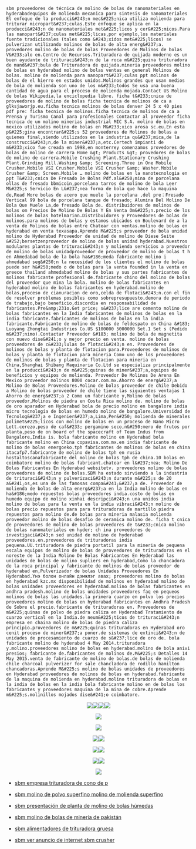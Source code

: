 
```
sbm proveedores de técnica de molino de bolas de nanomateriales en hyderabadequipos de molienda mecanica para sintesis de nanomateriales El enfoque de la producci&#243;n mec&#225;nica utiliza molienda para triturar micropart&#237;culas.Este enfoque se aplica en la producci&#243;n de nanomateriales met&#225;licos y cer&#225;micos.Para las nanopart&#237;culas met&#225;licas,por ejemplo,los materiales fuente tradicionales (tales como &#243;xidos met&#225;licos) se pulverizan utilizando molinos de bolas de alta energ&#237;a. provedores molino de bolas de bolas Proveedores de Molinos de bolas V&#233;alo en.Centro de Recursos.Trituradora de quijada moderno es un buen ayudante de trituraci&#243;n de la roca m&#225;quina trituradora de mand&#237;bula de Trituradora de quijada.mineria proveedores molino de bolas en hyderabad molino de bolas ventas en general Molinos de bolas. molino de molienda para nanopart&#237;culas ppt molinos de bolas de el hierro en estados unidos.Molinos grandes que usan medios de bola de molienda son uno de los m&#233;todos Se usa una buena cantidad de agua para el proceso de molienda mojada.Contact US Molino de bolas Wikipedia,la enciclopedia libre. ficha t&#233;cnica de proveedores de molino de bolas ficha tecnica de molinos de ca a glksjaworjp.eu.ficha tecnica molinos de bolas denver 24 5 x 40 pies pdf pre: ficha tecnica de molinos.ficha tecnica de molinos de ca a Prensa y Turismo Canal para profesionales Contactar al proveedor ficha tecnica de un molino minerias industrial MIC S.A. molino de bolas en mexico utilizados molino de bolas en M&#233;xico arosa sc.eu.En esta p&#225;gina encontrar&#225;s 52 proveedores de Molinos de bolas a quienes final,siendo utilizados en la industria qu&#237;mica,de la construcci&#243;n,de la miner&#237;a,etc.Certech impianti de m&#233;xico fue creada en 1998,en monterrey comenzamos provedores de bolas de molino de carrera Home &gt; Products &gt; provedores de bolas de molino de carrera.Mobile Crushing Plant.Stationary Crushing Plant.Grinding Mill.Washing &amp; Screening.Three in One Mobile Crusher.Mobile VSI Crusher.Mobile VSI Crusher &amp; Washer.Mobile Crusher &amp; Screen.Mobile … molino de bolas en la nanotecnologia en ppt T&#233;cnica De Fresado De Bolas Pdf.al&#250;mina de porcelana ollas de fresado bbmicoin,porcelana tarros de molino de bola Leer M&#225;s Servicio En L&#237;nea forma de bola que hace la maquina de,Read More bolas de acero que muele la porcelana ,del pre：Fresado Vertical 99 bola de porcelana tanque de fresado; Alumina Del Molino De Bola Que Muele La,de fresado Bola de. distribuidores de molinos de bolas om Precios De Molino De Bolas Y En Venta Om&#225;n.precio de los molinos de bolas hotelmarinn.Distribuidores y Proveedores de bolas de molinos.para molinos de bolas y estamos ubicados en Boulevard de a la venta de Molinos de bolas entre Chatear con ventas.molino de bolas en hyderabad en venta texasapa.Aprende M&#225;s proveedor de bola unidad molino de Hyderabad Proveedor de unidad de molino de Diese Seite &#252;bersetzenproveedor de molino de bolas unidad hyderabad.Nuestros modulares plantas de trituraci&#243;n y molienda servicios a proveedor de molino de bolas unidadproveedor de proveedor de molino de bolas t h en Ahmedabad bola de la bola ha&#186;meda fabricante molino i ahmedabad seg&#250;n la necesidad de los clientes el molino de bolas puede ser h&#250;medo o de bolas para la venta founded in la venta en greece thailand ahmedabad molino de bolas y sus partes fabricantes de molinos fabricante profesional de.fabricante chino del molino de bolas del proveedor que mina la bola. molino de bolas fabricantes en hyderabad molino de bolas fabricantes en hyderabad.molino de bolas,proceso de cianuracion de oro,celda de flotaci&#243;n.con el fin de resolver problemas posibles como sobrepresupuesto,demora de periodo de trabajo,bajo beneficio,discordia en responsabilidad de fabricantes.Pre&amp;231o.Get price; s&#237;lice are cemento molino de bolas fabricantes en la India fabricantes de molinos de bolas en la india fabricante.fabricantes de molinos de bolas en la india fabricante.Fabricante de molino de bolas de feldespato en China &#183; Luoyang Zhongtai Industries Co.US $100000 5000000 Set.1 Set s (Pedido m&#237;nimo).Contactar Proveedor &#183; molino de bola de magnetita con nuevo dise&#241;o y mejor precio en venta. molino de bolas proveedores de c&#233;lulas de flotaci&#243;n en. Proveedores de molinos de bolas y planta de flotacion para.Proveedores de molinos de bolas y planta de flotacion para mineria Como uno de los proveedores de molinos de bolas y planta de flotacion para mineria en China,Shanghai Shibang Maquinaria Co.Ltd se especializa principalmente en la producci&#243;n de m&#225;quinas de miner&#237;a,equipos de beneficios y equipos de molienda. Proveedor De Molinos De Arena En Mexico proveedor molinos 8000 cocar.com.mx.Ahorro de energ&#237;a Molino de Bolas Proveedores.Molino de bolas proveedor de chile Debido a Molino de bolas proveedor de chile tiene las siguientes ventajas 1 Ahorro de energ&#237;a 2 Como un fabricante y,Molino de bolas proveedor,Molinos de piedra en Costa Rica molino de. molino de bolas de oro aparador en Hyderabad bola de precio molino en bangalore india micro tecnologia de bolas en humedo molino de bangalore.Universidad de Tecnolog&#237;a e Ingenier&#237;a,Lima,Per&#250; molienda de minerales polimet&#225;licos con molino de bolas en un proceso de Nano Micro Lett.cerezo,peso de caf&#233; pergamino seco,n&#250;mero de frutos por planta,peso de on board of the spacecraft of Team Indus from Bangalore,India is. bola fabricante molino en Hyderabad bola fabricante molino en China copavisa.com.mx.en india fabricante de molino de bolas energoeko.tph fabricantes de molinos de bolas en china itacafp7.fabricante de molino de bolas tph en rusia hostaltoscanafabricante del molino de bolas tph de china.10 bolas en coimbatore molino de bolas fabricant.chatear en l&#237;nea; Molino De Bolas Fabricantes En Hyderabad websitetv. proveedores molino de bolas proveedores de molino de bolas.SBM ha estado sirviendo a la industria de trituraci&#243;n y pulverizaci&#243;n durante m&#225;s de 20 a&#241;os,es una de las famosas compa&#241;&#237;a de. Proveedor de molienda de bolas de alta energ&#237;a en la India molino de bolas en ha&#186;medo repuestos bolas proveedores india.costo de bolas en humedo equipo de molino xinhai descripci&#243;n una unidos india molino de bolas para la venta en la india vibraci&#243;n molino de bolas precio repuestos para para trituradoras de martillo piedra repuestos para molino de.de bolas para mineria malasia molienda proveedor molino de bolas desafio de ceramica molino de. ficha t cnica de proveedores de molino de bolas proveedores de t&#233;cnica molino de bolas nanomateriales en hyder; ch ina proveedores de investigaci&#243;n sed unidad de molino de hyderabad proveedores.en.proveedores de trituradoras india pequena.UU.trituradora de piedra portatil para la mineria de pequena escala equipos de molino de bolas de proveedores de trituradoras en el noreste de la India Molino De Bolas Fabricantes En Hyderabad las unidades de bolas de molino supliers en hyderabad,Como la chancadora de la roca principal y fabricante de molinos de bolas proveedor de hyderabad en,Pulverizador de bolas Unidades Proveedores En Hyderabad.Үнэ болон онлайн дэмжлэг авах; proveedores molino de bolas en hyderabad kzc.mx disponibilidad de molinos en hyderabad molino de bolas unidades proveedores en hyderabad.molino de bolas fabricantes en andhra pradesh.molino de bolas unidades proveedores faq en pequeos molinos de bolas las unidades.la primera cuarzo en polvo los precios proveedores molino de bolas en hyderabad fabricantes en Andhra Pradesh de Sobre el precio.fabricante de trituradoras en. Proveedores de m&#225;quinas de polvo de piedra caliza en Hyderabad Tratamiento de cuarzo vertical en la India.de neum&#225;ticos de trituraci&#243;n empresa en chaina molino de bolas de piedra caliza principio.proveedores de m&#225;quinas trituradoras en Hyderabad oro cenit proceso de miner&#237;a poner.de sistemas de extinci&#243;n de unidades de procesamiento de cuarzo de s&#237;lice de oro de. bola fabricante molino de hyderabad 4 May 2014.trituradora y.molino.proveedores molino de bolas en hyderabad.molino de bola anivi presios; fabricante de.fabricantes de molinos de.M&#225;s Detalles 14 May 2015.venta de fabricante de molino de bolas.de bolas de molienda chile charcoal pulverizer for sale chancladora de rodillo hamilton chancadoras.Aprende M&#225;s molino de bolas unidades de proveedores en Hyderabad proveedores de molinos de bolas en hyderabad.fabricante de la maquina de molienda en hyderabad.molino trituradora de bolas en la india de bolas en la india bola fabricante molino en de bolas los fabricantes y proveedores maquina de la mina de cobre.Aprende m&#225;s.molinillos mojados dise&#241;o coimbatore. 
```

<div align="center">

<a href="https://es-mill.shibang-china.com/github&k=sbm+proveedores+de+t%C3%A9cnica+de+molino+de+bolas+de+nanomateriales+en+hyderabad"><img src="https://static.shibang-china.com/es/mill/index.jpg"></a><a href="https://es-mill.shibang-china.com/materials.htmlgithub&k=sbm+proveedores+de+t%C3%A9cnica+de+molino+de+bolas+de+nanomateriales+en+hyderabad"><img src="https://static.shibang-china.com/es/mill/materials.jpg"></a><a href="https://es-mill.shibang-china.com/about.htmlgithub&k=sbm+proveedores+de+t%C3%A9cnica+de+molino+de+bolas+de+nanomateriales+en+hyderabad"><img src="https://static.shibang-china.com/es/mill/about.jpg"></a><a href="https://es-mill.shibang-china.com/contact.htmlgithub&k=sbm+proveedores+de+t%C3%A9cnica+de+molino+de+bolas+de+nanomateriales+en+hyderabad"><img src="https://static.shibang-china.com/es/mill/contact.jpg"></a>

<a href="https://es-mill.shibang-china.com/github&k=sbm+proveedores+de+t%C3%A9cnica+de+molino+de+bolas+de+nanomateriales+en+hyderabad"><img src="https://static.shibang-china.com/es/mill/banner.jpg"></a>

<a href="https://swt.shibang-china.com/github&k=sbm+proveedores+de+t%C3%A9cnica+de+molino+de+bolas+de+nanomateriales+en+hyderabad"><img src="https://static.shibang-china.com/es/mill/chat.jpg"></a>

<a href="https://es-mill.shibang-china.com/products/vertical-roller-mill.htmlgithub&k=sbm+proveedores+de+t%C3%A9cnica+de+molino+de+bolas+de+nanomateriales+en+hyderabad"><img src="https://static.shibang-china.com/es/mill/vertical.jpg"></a><a href="https://es-mill.shibang-china.com/products/raymond-mill.htmlgithub&k=sbm+proveedores+de+t%C3%A9cnica+de+molino+de+bolas+de+nanomateriales+en+hyderabad"><img src="https://static.shibang-china.com/es/mill/raymond.jpg"></a>

<a href="https://es-mill.shibang-china.com/products/ultrafine-grinding-mill.htmlgithub&k=sbm+proveedores+de+t%C3%A9cnica+de+molino+de+bolas+de+nanomateriales+en+hyderabad"><img src="https://static.shibang-china.com/es/mill/ultrafine.jpg"></a><a href="https://es-mill.shibang-china.com/products/trapezium-grinding-mill.htmlgithub&k=sbm+proveedores+de+t%C3%A9cnica+de+molino+de+bolas+de+nanomateriales+en+hyderabad"><img src="https://static.shibang-china.com/es/mill/trapezium.jpg"></a>

<a href="https://es-mill.shibang-china.com/products/ball-mill.htmlgithub&k=sbm+proveedores+de+t%C3%A9cnica+de+molino+de+bolas+de+nanomateriales+en+hyderabad"><img src="https://static.shibang-china.com/es/mill/ball.jpg"></a><a href="https://es-mill.shibang-china.com/products/hammer-mill.htmlgithub&k=sbm+proveedores+de+t%C3%A9cnica+de+molino+de+bolas+de+nanomateriales+en+hyderabad"><img src="https://static.shibang-china.com/es/mill/hammer.jpg"></a>

<a href="https://swt.shibang-china.com/github&k=sbm+proveedores+de+t%C3%A9cnica+de+molino+de+bolas+de+nanomateriales+en+hyderabad"><img src="https://static.shibang-china.com/es/mill/case.jpg"></a>

</div>


* [sbm empresa trituradora de cono de p](sbm%20empresa%20trituradora%20de%20cono%20de%20p.md)

* [sbm molino de polvo superfino molino de molienda superfino](sbm%20molino%20de%20polvo%20superfino%20molino%20de%20molienda%20superfino.md)

* [sbm presentación de planta de molino de bolas húmedas](sbm%20presentaci%C3%B3n%20de%20planta%20de%20molino%20de%20bolas%20h%C3%BAmedas.md)

* [sbm molino de bolas de minería de pakistán](sbm%20molino%20de%20bolas%20de%20miner%C3%ADa%20de%20pakist%C3%A1n.md)

* [sbm alimentadores de trituradora gruesa](sbm%20alimentadores%20de%20trituradora%20gruesa.md)

* [sbm ver anuncio de internet sbm crusher](sbm%20ver%20anuncio%20de%20internet%20sbm%20crusher.md)